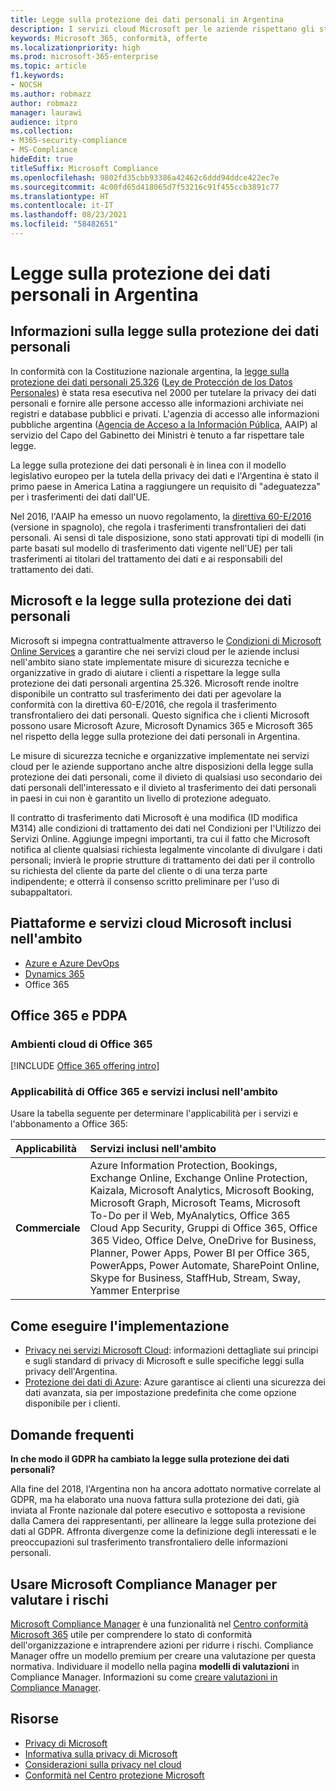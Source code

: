 ```yaml
---
title: Legge sulla protezione dei dati personali in Argentina
description: I servizi cloud Microsoft per le aziende rispettano gli standard della legge sulla protezione dei dati personali che tutela la privacy delle informazioni personali.
keywords: Microsoft 365, conformità, offerte
ms.localizationpriority: high
ms.prod: microsoft-365-enterprise
ms.topic: article
f1.keywords:
- NOCSH
ms.author: robmazz
author: robmazz
manager: laurawi
audience: itpro
ms.collection:
- M365-security-compliance
- MS-Compliance
hideEdit: true
titleSuffix: Microsoft Compliance
ms.openlocfilehash: 9802fd35cbb93386a42462c6ddd94ddce422ec7e
ms.sourcegitcommit: 4c00fd65d418065d7f53216c91f455ccb3891c77
ms.translationtype: HT
ms.contentlocale: it-IT
ms.lasthandoff: 08/23/2021
ms.locfileid: "58482651"
---
```

# <a name="argentina-personal-data-protection-act-pdpa"></a>Legge sulla protezione dei dati personali in Argentina

## <a name="about-the-pdpa"></a>Informazioni sulla legge sulla protezione dei dati personali

In conformità con la Costituzione nazionale argentina, la [legge sulla protezione dei dati personali 25.326](http://www.jus.gob.ar/media/3201023/personal_data_protection_act25326.pdf) ([Ley de Protección de los Datos Personales](http://servicios.infoleg.gob.ar/infolegInternet/anexos/60000-64999/64790/norma.htm)) è stata resa esecutiva nel 2000 per tutelare la privacy dei dati personali e fornire alle persone accesso alle informazioni archiviate nei registri e database pubblici e privati. L'agenzia di accesso alle informazioni pubbliche argentina ([Agencia de Acceso a la Información Pública](https://www.argentina.gob.ar/aaip), AAIP) al servizio del Capo del Gabinetto dei Ministri è tenuto a far rispettare tale legge.

La legge sulla protezione dei dati personali è in linea con il modello legislativo europeo per la tutela della privacy dei dati e l'Argentina è stato il primo paese in America Latina a raggiungere un requisito di "adeguatezza" per i trasferimenti dei dati dall'UE.

Nel 2016, l'AAIP ha emesso un nuovo regolamento, la [direttiva 60-E/2016](http://servicios.infoleg.gob.ar/infolegInternet/anexos/265000-269999/267922/norma.htm) (versione in spagnolo), che regola i trasferimenti transfrontalieri dei dati personali. Ai sensi di tale disposizione, sono stati approvati tipi di modelli (in parte basati sul modello di trasferimento dati vigente nell'UE) per tali trasferimenti ai titolari del trattamento dei dati e ai responsabili del trattamento dei dati.

## <a name="microsoft-and-the-pdpa"></a>Microsoft e la legge sulla protezione dei dati personali

Microsoft si impegna contrattualmente attraverso le [Condizioni di Microsoft Online Services](https://www.microsoftvolumelicensing.com/DocumentSearch.aspx?Mode=3&DocumentTypeId=31) a garantire che nei servizi cloud per le aziende inclusi nell'ambito siano state implementate misure di sicurezza tecniche e organizzative in grado di aiutare i clienti a rispettare la legge sulla protezione dei dati personali argentina 25.326. Microsoft rende inoltre disponibile un contratto sul trasferimento dei dati per agevolare la conformità con la direttiva 60-E/2016, che regola il trasferimento transfrontaliero dei dati personali. Questo significa che i clienti Microsoft possono usare Microsoft Azure, Microsoft Dynamics 365 e Microsoft 365 nel rispetto della legge sulla protezione dei dati personali in Argentina.

Le misure di sicurezza tecniche e organizzative implementate nei servizi cloud per le aziende supportano anche altre disposizioni della legge sulla protezione dei dati personali, come il divieto di qualsiasi uso secondario dei dati personali dell'interessato e il divieto al trasferimento dei dati personali in paesi in cui non è garantito un livello di protezione adeguato.

Il contratto di trasferimento dati Microsoft è una modifica (ID modifica M314) alle condizioni di trattamento dei dati nel Condizioni per l'Utilizzo dei Servizi Online. Aggiunge impegni importanti, tra cui il fatto che Microsoft notifica al cliente qualsiasi richiesta legalmente vincolante di divulgare i dati personali; invierà le proprie strutture di trattamento dei dati per il controllo su richiesta del cliente da parte del cliente o di una terza parte indipendente; e otterrà il consenso scritto preliminare per l'uso di subappaltatori.

## <a name="microsoft-in-scope-cloud-platforms--services"></a>Piattaforme e servizi cloud Microsoft inclusi nell'ambito

- [Azure e Azure DevOps](https://gallery.technet.microsoft.com/Overview-of-Azure-c1be3942)
- [Dynamics 365](https://download.microsoft.com/download/E/1/9/E1977163-7A86-4812-AC18-C03ADC958AAF/Microsoft_Dynamics_365_Cloud_Service_Compliance_Datasheet.pdf)
- Office 365

## <a name="office-365-and-the-pdpa"></a>Office 365 e PDPA

### <a name="office-365-cloud-environments"></a>Ambienti cloud di Office 365

[!INCLUDE [Office 365 offering intro](../includes/o365-offering-introduction.md)]

### <a name="office-365-applicability-and-in-scope-services"></a>Applicabilità di Office 365 e servizi inclusi nell'ambito

Usare la tabella seguente per determinare l'applicabilità per i servizi e l'abbonamento a Office 365:

| **Applicabilità** | **Servizi inclusi nell'ambito** |
|:------------------|:----------------------|
| **Commerciale** | Azure Information Protection, Bookings, Exchange Online, Exchange Online Protection, Kaizala, Microsoft Analytics, Microsoft Booking, Microsoft Graph, Microsoft Teams, Microsoft To-Do per il Web, MyAnalytics, Office 365 Cloud App Security, Gruppi di Office 365, Office 365 Video, Office Delve, OneDrive for Business, Planner, Power Apps, Power BI per Office 365, PowerApps, Power Automate, SharePoint Online, Skype for Business, StaffHub, Stream, Sway, Yammer Enterprise |

## <a name="how-to-implement"></a>Come eseguire l'implementazione

- [Privacy nei servizi Microsoft Cloud](https://www.microsoft.com/download/details.aspx?id=55710): informazioni dettagliate sui principi e sugli standard di privacy di Microsoft e sulle specifiche leggi sulla privacy dell'Argentina.  
- [Protezione dei dati di Azure](/azure/security/azure-protection-of-customer-data): Azure garantisce ai clienti una sicurezza dei dati avanzata, sia per impostazione predefinita che come opzione disponibile per i clienti.

## <a name="frequently-asked-questions"></a>Domande frequenti

**In che modo il GDPR ha cambiato la legge sulla protezione dei dati personali?**

Alla fine del 2018, l'Argentina non ha ancora adottato normative correlate al GDPR, ma ha elaborato una nuova fattura sulla protezione dei dati, già inviata al Fronte nazionale dal potere esecutivo e sottoposta a revisione dalla Camera dei rappresentanti, per allineare la legge sulla protezione dei dati al GDPR. Affronta divergenze come la definizione degli interessati e le preoccupazioni sul trasferimento transfrontaliero delle informazioni personali.

## <a name="use-microsoft-compliance-manager-to-assess-your-risk"></a>Usare Microsoft Compliance Manager per valutare i rischi

[Microsoft Compliance Manager](/microsoft-365/compliance/compliance-manager) è una funzionalità nel [Centro conformità Microsoft 365](/microsoft-365/compliance/microsoft-365-compliance-center) utile per comprendere lo stato di conformità dell'organizzazione e intraprendere azioni per ridurre i rischi. Compliance Manager offre un modello premium per creare una valutazione per questa normativa. Individuare il modello nella pagina **modelli di valutazioni** in Compliance Manager. Informazioni su come [creare valutazioni in Compliance Manager](/microsoft-365/compliance/compliance-manager-assessments).

## <a name="resources"></a>Risorse

- [Privacy di Microsoft](https://privacy.microsoft.com)
- [Informativa sulla privacy di Microsoft](https://privacy.microsoft.com/privacystatement)
- [Considerazioni sulla privacy nel cloud](https://download.microsoft.com/download/0/9/D/09DE47F6-F9E5-4C14-B9E8-E8119A130ACC/Privacy_considerations_in_the_cloud.pdf)
- [Conformità nel Centro protezione Microsoft](https://www.microsoft.com/trust-center/compliance/compliance-overview)
